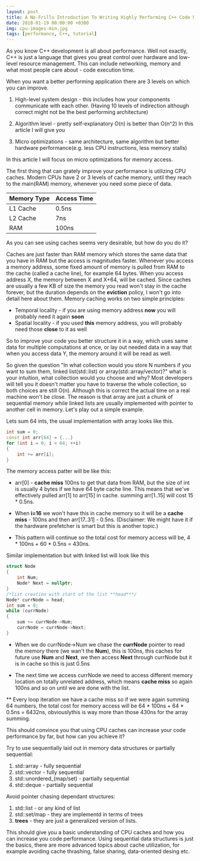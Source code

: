```yaml
---
layout: post
title: A No-Frills Introduction To Writing Highly Performing C++ Code Part 1 - CPU caches
date: 2018-01-19 00:00:00 +0300
img: cpu-images-min.jpg
tags: [performance, C++, tutorial]
---
```

As you know C++ development is all about performance. Well not exactly,
C++ is just a language that gives you great control over hardware and low-level
resource management. This can include networking, memory and what most
people care about - code execution time.

When you want a better performing application there are 3 levels on
which you can improve.

1. High-level system design - this includes how your
components communicate with each other. (Having 10 levels of indirection
although correct might not be the best performing architecture)

2. Algorithm level - pretty self-explanatory O(n) is better than O(n^2)
 In this article I will give you

3. Micro optimizations - same architecture, same algorithm but better
hardware performance(e.g. less CPU instructions, less memory stalls)

In this article I will focus on micro optimizations for memory access.

The first thing that can grately improve your performance is utilizing
CPU caches. Modern CPUs have 2 or 3 levels of cache memory, until they
reach to the main(RAM) memory, whenever you need some piece of data.


| Memory Type | Access Time |
|-------------|-------------|
| L1 Cache    | 0.5ns       |
| L2 Cache    | 7ns         |
| RAM         | 100ns       |

As you can see using caches seems very desirable, but how do you do it?

Caches are just faster than RAM memory which stores the same data that you
have in RAM but the access is magnitudes faster.
Whenever you access a memory address, some fixed amount of memory is pulled from
RAM to the cache (called a cache line), for example 64 bytes. When you access
address X, the memory between X and X+64, will be cached. Since caches
are usually a few KB of size the memory you read won't stay in the cache forever,
but the duration depends on the **eviction** policy, I won't go into detail here about them.
Memory caching works on two simple principles:
* Temporal locality - if you are using memory address **now** you will probably need it again **soon**
* Spatial locality - if you used **this** memory address, you will probably need those **close** to it as well

So to improve your code you better structure it in a way, which uses same data for multiple computations at once,
or lay out needed data in a way that when you access data Y, the memory around it will be read as well.

So given the question "In what collection would you store N numbers if you want to sum them,
linked list(std::list) or array(std::array/vector)?" what is your intuition, what collection would you choose and why?
Most developers will tell you it doesn't matter you have to traverse
the whole collection, so both choices are still O(n). Although this is correct
the actual time on a real machine won't be close. The reason is that
array are just a chunk of sequential memory while linked lists are usually implemented
with pointer to another cell in memory. Let's play out a simple example.

Lets sum 64 ints, the usual implementation with array looks like this.
```c++
int sum = 0;
const int arr[64] = {...}
for (int i = 0; i < 64; ++i)
{
    int += arr[i];
}
```
The memory access patter will be like this:
* arr[0] - **cache miss** 100ns to get that data from RAM, but the size of
int is usually 4 bytes if we have 64 byte cache line. This means that
we've effectively pulled arr[1] to arr[15] in cache.
summing arr[1..15] will cost 15 * 0.5ns.

* When **i=16** we won't have this in cache memory so it will be a
**cache miss** - 100ns and then arr[17..31] - 0.5ns.
(Disclaimer: We might have it if the hardware prefetcher is smart but this is another topic.)

* This pattern will continue so the total cost for memory access
will be, 4 * 100ns + 60 * 0.5ns = 430ns.

Similar implementation but with linked list will look like this
```c++
struct Node
{
    int Num;
    Node* Next = nullptr;
}
/*list creation with start of the list **head***/
Node* currNode = head;
int sum = 0;
while (currNode)
{
    sum += currNode->Num;
    currNode = currNode->Next;
}
```
* When we do currNode->Num we chase the **currNode** pointer to read the memory there
(we wan't the **Num**), this is 100ns, this caches for future use **Num** and **Next**,
we then access **Next** through currNode but it is in cache so this is just 0.5ns

* The next time we access currNode we need to access different memory location on totally unrelated address,
which means **cache miss** so again 100ns and so on until we are done with the list.

** Every loop iteration we have a cache miss so if we were again summing 64 numbers,
the total cost for memory access will be 64 * 100ns + 64 * 0.5ns = 6432ns,
obviouslythis is way more than those 430ns for the array summing.

This should convince you that using CPU caches can increase your code performance
by far, but how can you achieve it?

Try to use sequentially laid out in memory data structures or partially sequential:
1. std::array - fully sequential
2. std::vector - fully sequential
3. std::unordered_(map/set) - partially sequential
4. std::deque - partially sequential

Avoid pointer chasing dependant structures:
1. std::list - or any kind of list
2. std::set/map - they are implementd in terms of trees
3. **trees** - they are just a generalized version of lists.

This should give you a basic understanding of CPU caches and how you can
increase you code performance. Using sequential data structures is just
the basics, there are more advanced topics about cache utilization, for example
avoiding cache thrashing, false sharing, data-oriented desing etc.